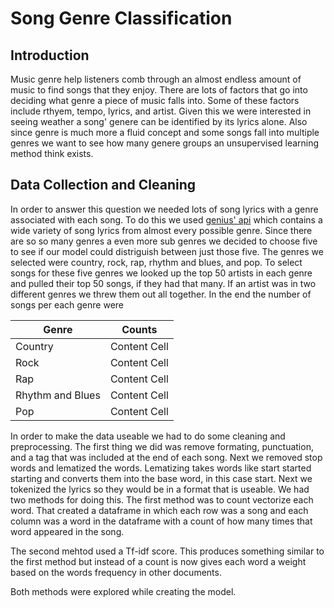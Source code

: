 # Song Genre Classification

## Introduction

Music genre help listeners comb through an almost endless amount of music to find songs that they enjoy. There are lots of factors that go into deciding what genre a piece of music falls into. Some of these factors include rthyem, tempo, lyrics, and artist. Given this we were interested in seeing weather a song' genere can be identified by its lyrics alone. Also since genre is much more a fluid concept and some songs fall into multiple genres we want to see how many genere groups an unsupervised learning method think exists.

## Data Collection and Cleaning

In order to answer this question we needed lots of song lyrics with a genre associated with each song. To do this we used [genius' api](https://docs.genius.com/) which contains a wide variety of song lyrics from almost every possible genre. Since there are so so many genres a even more sub genres we decided to choose five to see if our model could distriguish between just those five. The genres we selected were country, rock, rap, rhythm and blues, and pop. To select songs for these five genres we looked up the top 50 artists in each genre and pulled their top 50 songs, if they had that many. If an artist was in two different genres we threw them out all together. In the end the number of songs per each genre were

| Genre  | Counts |
| ------------- | ------------- |
| Country  | Content Cell  |
| Rock  | Content Cell  |
| Rap  | Content Cell  |
| Rhythm and Blues  | Content Cell  |
| Pop  | Content Cell  |


In order to make the data useable we had to do some cleaning and preprocessing. The first thing we did was remove formating, punctuation, and a tag that was included at the end of each song. Next we removed stop words and lematized the words. Lematizing takes words like start started starting and converts them into the base word, in this case start. Next we tokenized the lyrics so they would be in a format that is useable. We had two methods for doing this. The first method was to count vectorize each word. That created a dataframe in which each row was a song and each column was a word in the dataframe with a count of how many times that word appeared in the song.

The second mehtod used a Tf-idf score. This produces something similar to the first method but instead of a count is now gives each word a weight based on the words frequency in other documents.

Both methods were explored while creating the model. 
